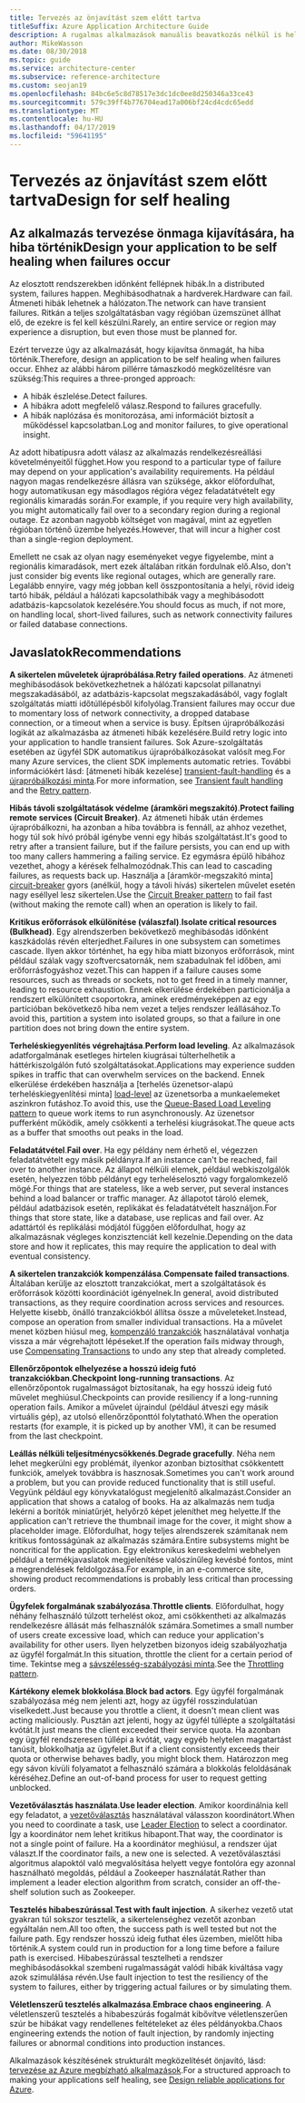 ```yaml
---
title: Tervezés az önjavítást szem előtt tartva
titleSuffix: Azure Application Architecture Guide
description: A rugalmas alkalmazások manuális beavatkozás nélkül is helyre tudnak állni a hibák után.
author: MikeWasson
ms.date: 08/30/2018
ms.topic: guide
ms.service: architecture-center
ms.subservice: reference-architecture
ms.custom: seojan19
ms.openlocfilehash: 84bc6e5c8d78517e3dc1dc0ee8d250346a33ce43
ms.sourcegitcommit: 579c39ff4b776704ead17a006bf24cd4cdc65edd
ms.translationtype: MT
ms.contentlocale: hu-HU
ms.lasthandoff: 04/17/2019
ms.locfileid: "59641195"
---
```

# <a name="design-for-self-healing"></a><span data-ttu-id="38831-103">Tervezés az önjavítást szem előtt tartva</span><span class="sxs-lookup"><span data-stu-id="38831-103">Design for self healing</span></span>

## <a name="design-your-application-to-be-self-healing-when-failures-occur"></a><span data-ttu-id="38831-104">Az alkalmazás tervezése önmaga kijavítására, ha hiba történik</span><span class="sxs-lookup"><span data-stu-id="38831-104">Design your application to be self healing when failures occur</span></span>

<span data-ttu-id="38831-105">Az elosztott rendszerekben időnként fellépnek hibák.</span><span class="sxs-lookup"><span data-stu-id="38831-105">In a distributed system, failures happen.</span></span> <span data-ttu-id="38831-106">Meghibásodhatnak a hardverek.</span><span class="sxs-lookup"><span data-stu-id="38831-106">Hardware can fail.</span></span> <span data-ttu-id="38831-107">Átmeneti hibák lehetnek a hálózaton.</span><span class="sxs-lookup"><span data-stu-id="38831-107">The network can have transient failures.</span></span> <span data-ttu-id="38831-108">Ritkán a teljes szolgáltatásban vagy régióban üzemszünet állhat elő, de ezekre is fel kell készülni.</span><span class="sxs-lookup"><span data-stu-id="38831-108">Rarely, an entire service or region may experience a disruption, but even those must be planned for.</span></span>

<span data-ttu-id="38831-109">Ezért tervezze úgy az alkalmazását, hogy kijavítsa önmagát, ha hiba történik.</span><span class="sxs-lookup"><span data-stu-id="38831-109">Therefore, design an application to be self healing when failures occur.</span></span> <span data-ttu-id="38831-110">Ehhez az alábbi három pillérre támaszkodó megközelítésre van szükség:</span><span class="sxs-lookup"><span data-stu-id="38831-110">This requires a three-pronged approach:</span></span>

- <span data-ttu-id="38831-111">A hibák észlelése.</span><span class="sxs-lookup"><span data-stu-id="38831-111">Detect failures.</span></span>
- <span data-ttu-id="38831-112">A hibákra adott megfelelő válasz.</span><span class="sxs-lookup"><span data-stu-id="38831-112">Respond to failures gracefully.</span></span>
- <span data-ttu-id="38831-113">A hibák naplózása és monitorozása, ami információt biztosít a működéssel kapcsolatban.</span><span class="sxs-lookup"><span data-stu-id="38831-113">Log and monitor failures, to give operational insight.</span></span>

<span data-ttu-id="38831-114">Az adott hibatípusra adott válasz az alkalmazás rendelkezésreállási követelményeitől függhet.</span><span class="sxs-lookup"><span data-stu-id="38831-114">How you respond to a particular type of failure may depend on your application's availability requirements.</span></span> <span data-ttu-id="38831-115">Ha például nagyon magas rendelkezésre állásra van szüksége, akkor előfordulhat, hogy automatikusan egy másodlagos régióra végez feladatátvételt egy regionális kimaradás során.</span><span class="sxs-lookup"><span data-stu-id="38831-115">For example, if you require very high availability, you might automatically fail over to a secondary region during a regional outage.</span></span> <span data-ttu-id="38831-116">Ez azonban nagyobb költséget von magával, mint az egyetlen régióban történő üzembe helyezés.</span><span class="sxs-lookup"><span data-stu-id="38831-116">However, that will incur a higher cost than a single-region deployment.</span></span>

<span data-ttu-id="38831-117">Emellett ne csak az olyan nagy eseményeket vegye figyelembe, mint a regionális kimaradások, mert ezek általában ritkán fordulnak elő.</span><span class="sxs-lookup"><span data-stu-id="38831-117">Also, don't just consider big events like regional outages, which are generally rare.</span></span> <span data-ttu-id="38831-118">Legalább ennyire, vagy még jobban kell összpontosítania a helyi, rövid ideig tartó hibák, például a hálózati kapcsolathibák vagy a meghibásodott adatbázis-kapcsolatok kezelésére.</span><span class="sxs-lookup"><span data-stu-id="38831-118">You should focus as much, if not more, on handling local, short-lived failures, such as network connectivity failures or failed database connections.</span></span>

## <a name="recommendations"></a><span data-ttu-id="38831-119">Javaslatok</span><span class="sxs-lookup"><span data-stu-id="38831-119">Recommendations</span></span>

<span data-ttu-id="38831-120">**A sikertelen műveletek újrapróbálása**.</span><span class="sxs-lookup"><span data-stu-id="38831-120">**Retry failed operations**.</span></span> <span data-ttu-id="38831-121">Az átmeneti meghibásodások bekövetkezhetnek a hálózati kapcsolat pillanatnyi megszakadásából, az adatbázis-kapcsolat megszakadásából, vagy foglalt szolgáltatás miatti időtúllépésből kifolyólag.</span><span class="sxs-lookup"><span data-stu-id="38831-121">Transient failures may occur due to momentary loss of network connectivity, a dropped database connection, or a timeout when a service is busy.</span></span> <span data-ttu-id="38831-122">Építsen újrapróbálkozási logikát az alkalmazásba az átmeneti hibák kezelésére.</span><span class="sxs-lookup"><span data-stu-id="38831-122">Build retry logic into your application to handle transient failures.</span></span> <span data-ttu-id="38831-123">Sok Azure-szolgáltatás esetében az ügyfél SDK automatikus újrapróbálkozásokat valósít meg.</span><span class="sxs-lookup"><span data-stu-id="38831-123">For many Azure services, the client SDK implements automatic retries.</span></span> <span data-ttu-id="38831-124">További információkért lásd: [átmeneti hibák kezelése] [ transient-fault-handling] és a [újrapróbálkozási minta][retry].</span><span class="sxs-lookup"><span data-stu-id="38831-124">For more information, see [Transient fault handling][transient-fault-handling] and the [Retry pattern][retry].</span></span>

<span data-ttu-id="38831-125">**Hibás távoli szolgáltatások védelme (áramköri megszakító)**.</span><span class="sxs-lookup"><span data-stu-id="38831-125">**Protect failing remote services (Circuit Breaker)**.</span></span> <span data-ttu-id="38831-126">Az átmeneti hibák után érdemes újrapróbálkozni, ha azonban a hiba továbbra is fennáll, az ahhoz vezethet, hogy túl sok hívó próbál igénybe venni egy hibás szolgáltatást.</span><span class="sxs-lookup"><span data-stu-id="38831-126">It's good to retry after a transient failure, but if the failure persists, you can end up with too many callers hammering a failing service.</span></span> <span data-ttu-id="38831-127">Ez egymásra épülő hibához vezethet, ahogy a kérések felhalmozódnak.</span><span class="sxs-lookup"><span data-stu-id="38831-127">This can lead to cascading failures, as requests back up.</span></span> <span data-ttu-id="38831-128">Használja a [áramkör-megszakító minta] [ circuit-breaker] gyors (anélkül, hogy a távoli hívás) sikertelen művelet esetén nagy eséllyel lesz sikertelen.</span><span class="sxs-lookup"><span data-stu-id="38831-128">Use the [Circuit Breaker pattern][circuit-breaker] to fail fast (without making the remote call) when an operation is likely to fail.</span></span>

<span data-ttu-id="38831-129">**Kritikus erőforrások elkülönítése (válaszfal)**.</span><span class="sxs-lookup"><span data-stu-id="38831-129">**Isolate critical resources (Bulkhead)**.</span></span> <span data-ttu-id="38831-130">Egy alrendszerben bekövetkező meghibásodás időnként kaszkádolás révén elterjedhet.</span><span class="sxs-lookup"><span data-stu-id="38831-130">Failures in one subsystem can sometimes cascade.</span></span> <span data-ttu-id="38831-131">Ilyen akkor történhet, ha egy hiba miatt bizonyos erőforrások, mint például szálak vagy szoftvercsatornák, nem szabadulnak fel időben, ami erőforrásfogyáshoz vezet.</span><span class="sxs-lookup"><span data-stu-id="38831-131">This can happen if a failure causes some resources, such as threads or sockets, not to get freed in a timely manner, leading to resource exhaustion.</span></span> <span data-ttu-id="38831-132">Ennek elkerülése érdekében particionálja a rendszert elkülönített csoportokra, aminek eredményeképpen az egy partícióban bekövetkező hiba nem vezet a teljes rendszer leállásához.</span><span class="sxs-lookup"><span data-stu-id="38831-132">To avoid this, partition a system into isolated groups, so that a failure in one partition does not bring down the entire system.</span></span>

<span data-ttu-id="38831-133">**Terheléskiegyenlítés végrehajtása**.</span><span class="sxs-lookup"><span data-stu-id="38831-133">**Perform load leveling**.</span></span> <span data-ttu-id="38831-134">Az alkalmazások adatforgalmának esetleges hirtelen kiugrásai túlterhelhetik a háttérkiszolgálón futó szolgáltatásokat.</span><span class="sxs-lookup"><span data-stu-id="38831-134">Applications may experience sudden spikes in traffic that can overwhelm services on the backend.</span></span> <span data-ttu-id="38831-135">Ennek elkerülése érdekében használja a [terhelés üzenetsor-alapú terheléskiegyenlítési minta] [ load-level] az üzenetsorba a munkaelemeket aszinkron futáshoz.</span><span class="sxs-lookup"><span data-stu-id="38831-135">To avoid this, use the [Queue-Based Load Leveling pattern][load-level] to queue work items to run asynchronously.</span></span> <span data-ttu-id="38831-136">Az üzenetsor pufferként működik, amely csökkenti a terhelési kiugrásokat.</span><span class="sxs-lookup"><span data-stu-id="38831-136">The queue acts as a buffer that smooths out peaks in the load.</span></span>

<span data-ttu-id="38831-137">**Feladatátvétel**.</span><span class="sxs-lookup"><span data-stu-id="38831-137">**Fail over**.</span></span> <span data-ttu-id="38831-138">Ha egy példány nem érhető el, végezzen feladatátvételt egy másik példányra.</span><span class="sxs-lookup"><span data-stu-id="38831-138">If an instance can't be reached, fail over to another instance.</span></span> <span data-ttu-id="38831-139">Az állapot nélküli elemek, például webkiszolgálók esetén, helyezzen több példányt egy terheléselosztó vagy forgalomkezelő mögé.</span><span class="sxs-lookup"><span data-stu-id="38831-139">For things that are stateless, like a web server, put several instances behind a load balancer or traffic manager.</span></span> <span data-ttu-id="38831-140">Az állapotot tároló elemek, például adatbázisok esetén, replikákat és feladatátvételt használjon.</span><span class="sxs-lookup"><span data-stu-id="38831-140">For things that store state, like a database, use replicas and fail over.</span></span> <span data-ttu-id="38831-141">Az adattártól és replikálási módjától függően előfordulhat, hogy az alkalmazásnak végleges konzisztenciát kell kezelnie.</span><span class="sxs-lookup"><span data-stu-id="38831-141">Depending on the data store and how it replicates, this may require the application to deal with eventual consistency.</span></span>

<span data-ttu-id="38831-142">**A sikertelen tranzakciók kompenzálása**.</span><span class="sxs-lookup"><span data-stu-id="38831-142">**Compensate failed transactions**.</span></span> <span data-ttu-id="38831-143">Általában kerülje az elosztott tranzakciókat, mert a szolgáltatások és erőforrások közötti koordinációt igényelnek.</span><span class="sxs-lookup"><span data-stu-id="38831-143">In general, avoid distributed transactions, as they require coordination across services and resources.</span></span> <span data-ttu-id="38831-144">Helyette kisebb, önálló tranzakciókból állítsa össze a műveleteket.</span><span class="sxs-lookup"><span data-stu-id="38831-144">Instead, compose an operation from smaller individual transactions.</span></span> <span data-ttu-id="38831-145">Ha a művelet menet közben hiúsul meg, [kompenzáló tranzakciók][compensating-transactions] használatával vonhatja vissza a már végrehajtott lépéseket.</span><span class="sxs-lookup"><span data-stu-id="38831-145">If the operation fails midway through, use [Compensating Transactions][compensating-transactions] to undo any step that already completed.</span></span>

<span data-ttu-id="38831-146">**Ellenőrzőpontok elhelyezése a hosszú ideig futó tranzakciókban**.</span><span class="sxs-lookup"><span data-stu-id="38831-146">**Checkpoint long-running transactions**.</span></span> <span data-ttu-id="38831-147">Az ellenőrzőpontok rugalmasságot biztosítanak, ha egy hosszú ideig futó művelet meghiúsul.</span><span class="sxs-lookup"><span data-stu-id="38831-147">Checkpoints can provide resiliency if a long-running operation fails.</span></span> <span data-ttu-id="38831-148">Amikor a művelet újraindul (például átveszi egy másik virtuális gép), az utolsó ellenőrzőponttól folytatható.</span><span class="sxs-lookup"><span data-stu-id="38831-148">When the operation restarts (for example, it is picked up by another VM), it can be resumed from the last checkpoint.</span></span>

<span data-ttu-id="38831-149">**Leállás nélküli teljesítménycsökkenés**.</span><span class="sxs-lookup"><span data-stu-id="38831-149">**Degrade gracefully**.</span></span> <span data-ttu-id="38831-150">Néha nem lehet megkerülni egy problémát, ilyenkor azonban biztosíthat csökkentett funkciók, amelyek továbbra is hasznosak.</span><span class="sxs-lookup"><span data-stu-id="38831-150">Sometimes you can't work around a problem, but you can provide reduced functionality that is still useful.</span></span> <span data-ttu-id="38831-151">Vegyünk például egy könyvkatalógust megjelenítő alkalmazást.</span><span class="sxs-lookup"><span data-stu-id="38831-151">Consider an application that shows a catalog of books.</span></span> <span data-ttu-id="38831-152">Ha az alkalmazás nem tudja lekérni a borítók miniatűrjét, helyőrző képet jeleníthet meg helyette.</span><span class="sxs-lookup"><span data-stu-id="38831-152">If the application can't retrieve the thumbnail image for the cover, it might show a placeholder image.</span></span> <span data-ttu-id="38831-153">Előfordulhat, hogy teljes alrendszerek számítanak nem kritikus fontosságúnak az alkalmazás számára.</span><span class="sxs-lookup"><span data-stu-id="38831-153">Entire subsystems might be noncritical for the application.</span></span> <span data-ttu-id="38831-154">Egy elektronikus kereskedelmi webhelyen például a termékjavaslatok megjelenítése valószínűleg kevésbé fontos, mint a megrendelések feldolgozása.</span><span class="sxs-lookup"><span data-stu-id="38831-154">For example, in an e-commerce site, showing product recommendations is probably less critical than processing orders.</span></span>

<span data-ttu-id="38831-155">**Ügyfelek forgalmának szabályozása**.</span><span class="sxs-lookup"><span data-stu-id="38831-155">**Throttle clients**.</span></span> <span data-ttu-id="38831-156">Előfordulhat, hogy néhány felhasználó túlzott terhelést okoz, ami csökkentheti az alkalmazás rendelkezésre állását más felhasználók számára.</span><span class="sxs-lookup"><span data-stu-id="38831-156">Sometimes a small number of users create excessive load, which can reduce your application's availability for other users.</span></span> <span data-ttu-id="38831-157">Ilyen helyzetben bizonyos ideig szabályozhatja az ügyfél forgalmát.</span><span class="sxs-lookup"><span data-stu-id="38831-157">In this situation, throttle the client for a certain period of time.</span></span> <span data-ttu-id="38831-158">Tekintse meg a [sávszélesség-szabályozási minta][throttle].</span><span class="sxs-lookup"><span data-stu-id="38831-158">See the [Throttling pattern][throttle].</span></span>

<span data-ttu-id="38831-159">**Kártékony elemek blokkolása**.</span><span class="sxs-lookup"><span data-stu-id="38831-159">**Block bad actors**.</span></span> <span data-ttu-id="38831-160">Egy ügyfél forgalmának szabályozása még nem jelenti azt, hogy az ügyfél rosszindulatúan viselkedett.</span><span class="sxs-lookup"><span data-stu-id="38831-160">Just because you throttle a client, it doesn't mean client was acting maliciously.</span></span> <span data-ttu-id="38831-161">Pusztán azt jelenti, hogy az ügyfél túllépte a szolgáltatási kvótát.</span><span class="sxs-lookup"><span data-stu-id="38831-161">It just means the client exceeded their service quota.</span></span> <span data-ttu-id="38831-162">Ha azonban egy ügyfél rendszeresen túllépi a kvótát, vagy egyéb helytelen magatartást tanúsít, blokkolhatja az ügyfelet.</span><span class="sxs-lookup"><span data-stu-id="38831-162">But if a client consistently exceeds their quota or otherwise behaves badly, you might block them.</span></span> <span data-ttu-id="38831-163">Határozzon meg egy sávon kívüli folyamatot a felhasználó számára a blokkolás feloldásának kéréséhez.</span><span class="sxs-lookup"><span data-stu-id="38831-163">Define an out-of-band process for user to request getting unblocked.</span></span>

<span data-ttu-id="38831-164">**Vezetőválasztás használata**.</span><span class="sxs-lookup"><span data-stu-id="38831-164">**Use leader election**.</span></span> <span data-ttu-id="38831-165">Amikor koordinálnia kell egy feladatot, a [vezetőválasztás][leader-election] használatával válasszon koordinátort.</span><span class="sxs-lookup"><span data-stu-id="38831-165">When you need to coordinate a task, use [Leader Election][leader-election] to select a coordinator.</span></span> <span data-ttu-id="38831-166">Így a koordinátor nem lehet kritikus hibapont.</span><span class="sxs-lookup"><span data-stu-id="38831-166">That way, the coordinator is not a single point of failure.</span></span> <span data-ttu-id="38831-167">Ha a koordinátor meghiúsul, a rendszer újat választ.</span><span class="sxs-lookup"><span data-stu-id="38831-167">If the coordinator fails, a new one is selected.</span></span> <span data-ttu-id="38831-168">A vezetőválasztási algoritmus alapoktól való megvalósítása helyett vegye fontolóra egy azonnal használható megoldás, például a Zookeeper használatát.</span><span class="sxs-lookup"><span data-stu-id="38831-168">Rather than implement a leader election algorithm from scratch, consider an off-the-shelf solution such as Zookeeper.</span></span>

<span data-ttu-id="38831-169">**Tesztelés hibabeszúrással**.</span><span class="sxs-lookup"><span data-stu-id="38831-169">**Test with fault injection**.</span></span> <span data-ttu-id="38831-170">A sikerhez vezető utat gyakran túl sokszor tesztelik, a sikertelenséghez vezetőt azonban egyáltalán nem.</span><span class="sxs-lookup"><span data-stu-id="38831-170">All too often, the success path is well tested but not the failure path.</span></span> <span data-ttu-id="38831-171">Egy rendszer hosszú ideig futhat éles üzemben, mielőtt hiba történik.</span><span class="sxs-lookup"><span data-stu-id="38831-171">A system could run in production for a long time before a failure path is exercised.</span></span> <span data-ttu-id="38831-172">Hibabeszúrással tesztelheti a rendszer meghibásodásokkal szembeni rugalmasságát valódi hibák kiváltása vagy azok szimulálása révén.</span><span class="sxs-lookup"><span data-stu-id="38831-172">Use fault injection to test the resiliency of the system to failures, either by triggering actual failures or by simulating them.</span></span>

<span data-ttu-id="38831-173">**Véletlenszerű tesztelés alkalmazása**.</span><span class="sxs-lookup"><span data-stu-id="38831-173">**Embrace chaos engineering**.</span></span> <span data-ttu-id="38831-174">A véletlenszerű tesztelés a hibabeszúrás fogalmát kibővítve véletlenszerűen szúr be hibákat vagy rendellenes feltételeket az éles példányokba.</span><span class="sxs-lookup"><span data-stu-id="38831-174">Chaos engineering extends the notion of fault injection, by randomly injecting failures or abnormal conditions into production instances.</span></span>

<span data-ttu-id="38831-175">Alkalmazások készítésének strukturált megközelítését önjavító, lásd: [tervezése az Azure megbízható alkalmazások][resiliency-overview].</span><span class="sxs-lookup"><span data-stu-id="38831-175">For a structured approach to making your applications self healing, see [Design reliable applications for Azure][resiliency-overview].</span></span>

<!-- links -->

[circuit-breaker]: ../../patterns/circuit-breaker.md
[compensating-transactions]: ../../patterns/compensating-transaction.md
[leader-election]: ../../patterns/leader-election.md
[load-level]: ../../patterns/queue-based-load-leveling.md
[resiliency-overview]: ../../reliability/index.md
[retry]: ../../patterns/retry.md
[throttle]: ../../patterns/throttling.md
[transient-fault-handling]: ../../best-practices/transient-faults.md
